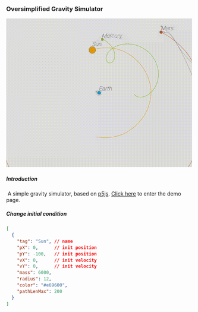 ### Oversimplified Gravity Simulator

![2021_6_9下午9_15_45.new](README.assets/2021_6_9下午9_15_45.new.gif)

##### Introduction

​	A simple gravity simulator, based on [p5js](https://p5js.org/). [Click here](https://arnosolo.github.io/oversimplified_gravity_simulator/) to enter the demo page.



##### Change initial condition

```json
[
  {
    "tag": "Sun", // name
    "pX": 0,      // init position
    "pY": -100,   // init position
    "vX": 0,      // init velocity
    "vY": 0,      // init velocity
    "mass": 6000,
    "radius": 12,
    "color": "#e69600",
    "pathLenMax": 200
  }
]
```



